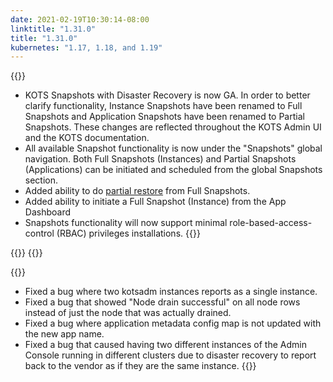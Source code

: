 ```yaml
---
date: 2021-02-19T10:30:14-08:00
linktitle: "1.31.0"
title: "1.31.0"
kubernetes: "1.17, 1.18, and 1.19"
---
```

{{<features>}}
* KOTS Snapshots with Disaster Recovery is now GA. In order to better clarify functionality, Instance Snapshots have been renamed to Full Snapshots and Application Snapshots have been renamed to Partial Snapshots. These changes are reflected throughout the KOTS Admin UI and the KOTS documentation.
* All available Snapshot functionality is now under the "Snapshots" global navigation. Both Full Snapshots (Instances) and Partial Snapshots (Applications) can be initiated and scheduled from the global Snapshots section. 
* Added ability to do [partial restore](/kotsadm/snapshots/restore/) from Full Snapshots.
* Added ability to initiate a Full Snapshot (Instance) from the App Dashboard
* Snapshots functionality will now support minimal role-based-access-control (RBAC) privileges installations.
{{</features>}}

{{<changes>}}
{{</changes>}}

{{<fixes>}}
* Fixed a bug where two kotsadm instances reports as a single instance.
* Fixed a bug that showed "Node drain successful" on all node rows instead of just the node that was actually drained.
* Fixed a bug where application metadata config map is not updated with the new app name.
* Fixed a bug that caused having two different instances of the Admin Console running in different clusters due to disaster recovery to report back to the vendor as if they are the same instance.
{{</fixes>}}
